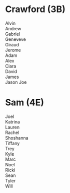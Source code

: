# Crawford (3B)
Alvin  
Andrew  
Gabriel  
Geneveve  
Giraud  
Jerome  
Adam  
Alex  
Ciara  
David  
James  
Jason
Joe  

# Sam (4E)
Joel  
Katrina  
Lauren  
Rachel  
Shoshanna  
Tiffany  
Trey  
Kyle  
Marc  
Noel  
Ricki  
Sean  
Tyler  
Will  
